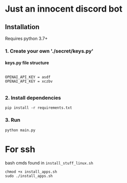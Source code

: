 # Just an innocent discord bot

## Installation
Requires python 3.7+

### 1. Create your own './secret/keys.py'

#### keys.py file structure

```

OPENAI_API_KEY = asdf
OPENAI_API_KEY = xczbv


```

### 2. Install dependencies

```
pip install -r requirements.txt
```

### 3. Run

```
python main.py
```

# For ssh
bash cmds found in `install_stuff_linux.sh`
```
chmod +x install_apps.sh
sudo ./install_apps.sh
```


